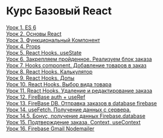 # Курс Базовый React
[Урок 1. ES 6](https://github.com/Rootdiv/Course_JS_React/tree/lesson01)<br />
[Урок 2. Основы React](https://github.com/Rootdiv/Course_JS_React/tree/lesson02)<br />
[Урок 3. Функциональный Компонент](https://github.com/Rootdiv/Course_JS_React/tree/lesson03)<br />
[Урок 4. Props](https://github.com/Rootdiv/Course_JS_React/tree/lesson04)<br />
[Урок 5. React Hooks. useState](https://github.com/Rootdiv/Course_JS_React/tree/lesson05)<br />
[Урок 6. Закрепляем пройденное. Реализуем блок заказа](https://github.com/Rootdiv/Course_JS_React/tree/lesson06)<br />
[Урок 7. Hooks component. Добавление товаров в заказ](https://github.com/Rootdiv/Course_JS_React/tree/lesson07)<br />
[Урок 8. React Hooks. Калькулятор](https://github.com/Rootdiv/Course_JS_React/tree/lesson08)<br />
[Урок 9. React Hooks. Допы](https://github.com/Rootdiv/Course_JS_React/tree/lesson09)<br />
[Урок 10. React Hooks. Выбор вида товара](https://github.com/Rootdiv/Course_JS_React/tree/lesson10)<br />
[Урок 11. React Hooks. Удаление и редактирование заказа](https://github.com/Rootdiv/Course_JS_React/tree/lesson11)<br />
[Урок 12. FireBase auth + useRef](https://github.com/Rootdiv/Course_JS_React/tree/lesson12)<br />
[Урок 13. FireBase DB. Отправка заказов в database firebase](https://github.com/Rootdiv/Course_JS_React/tree/lesson13)<br />
[Урок 14. useFetch. Получение данных с сервера.](https://github.com/Rootdiv/Course_JS_React/tree/lesson14)<br />
[Урок 14.5. Бонус, получение данных Firebase.database](https://github.com/Rootdiv/Course_JS_React/tree/lesson14_extra)<br />
[Урок 15. Подтверждение заказа, Context, useContext](https://github.com/Rootdiv/Course_JS_React/tree/lesson15)<br />
[Урок 16. Firebase Gmail Nodemailer](https://github.com/Rootdiv/Course_JS_React/tree/lesson16)<br />
